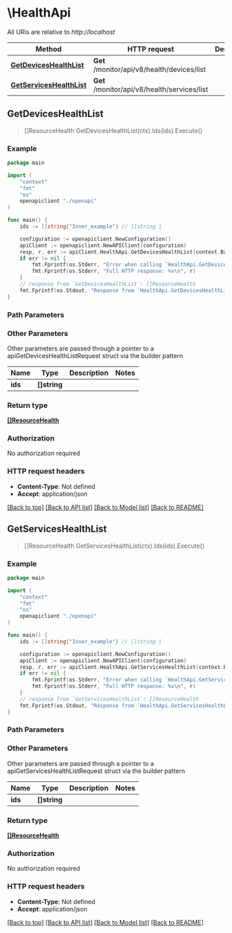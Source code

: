 # \HealthApi

All URIs are relative to *http://localhost*

Method | HTTP request | Description
------------- | ------------- | -------------
[**GetDevicesHealthList**](HealthApi.md#GetDevicesHealthList) | **Get** /monitor/api/v8/health/devices/list | 
[**GetServicesHealthList**](HealthApi.md#GetServicesHealthList) | **Get** /monitor/api/v8/health/services/list | 



## GetDevicesHealthList

> []ResourceHealth GetDevicesHealthList(ctx).Ids(ids).Execute()



### Example

```go
package main

import (
    "context"
    "fmt"
    "os"
    openapiclient "./openapi"
)

func main() {
    ids := []string{"Inner_example"} // []string | 

    configuration := openapiclient.NewConfiguration()
    apiClient := openapiclient.NewAPIClient(configuration)
    resp, r, err := apiClient.HealthApi.GetDevicesHealthList(context.Background()).Ids(ids).Execute()
    if err != nil {
        fmt.Fprintf(os.Stderr, "Error when calling `HealthApi.GetDevicesHealthList``: %v\n", err)
        fmt.Fprintf(os.Stderr, "Full HTTP response: %v\n", r)
    }
    // response from `GetDevicesHealthList`: []ResourceHealth
    fmt.Fprintf(os.Stdout, "Response from `HealthApi.GetDevicesHealthList`: %v\n", resp)
}
```

### Path Parameters



### Other Parameters

Other parameters are passed through a pointer to a apiGetDevicesHealthListRequest struct via the builder pattern


Name | Type | Description  | Notes
------------- | ------------- | ------------- | -------------
 **ids** | **[]string** |  | 

### Return type

[**[]ResourceHealth**](ResourceHealth.md)

### Authorization

No authorization required

### HTTP request headers

- **Content-Type**: Not defined
- **Accept**: application/json

[[Back to top]](#) [[Back to API list]](../README.md#documentation-for-api-endpoints)
[[Back to Model list]](../README.md#documentation-for-models)
[[Back to README]](../README.md)


## GetServicesHealthList

> []ResourceHealth GetServicesHealthList(ctx).Ids(ids).Execute()



### Example

```go
package main

import (
    "context"
    "fmt"
    "os"
    openapiclient "./openapi"
)

func main() {
    ids := []string{"Inner_example"} // []string | 

    configuration := openapiclient.NewConfiguration()
    apiClient := openapiclient.NewAPIClient(configuration)
    resp, r, err := apiClient.HealthApi.GetServicesHealthList(context.Background()).Ids(ids).Execute()
    if err != nil {
        fmt.Fprintf(os.Stderr, "Error when calling `HealthApi.GetServicesHealthList``: %v\n", err)
        fmt.Fprintf(os.Stderr, "Full HTTP response: %v\n", r)
    }
    // response from `GetServicesHealthList`: []ResourceHealth
    fmt.Fprintf(os.Stdout, "Response from `HealthApi.GetServicesHealthList`: %v\n", resp)
}
```

### Path Parameters



### Other Parameters

Other parameters are passed through a pointer to a apiGetServicesHealthListRequest struct via the builder pattern


Name | Type | Description  | Notes
------------- | ------------- | ------------- | -------------
 **ids** | **[]string** |  | 

### Return type

[**[]ResourceHealth**](ResourceHealth.md)

### Authorization

No authorization required

### HTTP request headers

- **Content-Type**: Not defined
- **Accept**: application/json

[[Back to top]](#) [[Back to API list]](../README.md#documentation-for-api-endpoints)
[[Back to Model list]](../README.md#documentation-for-models)
[[Back to README]](../README.md)

